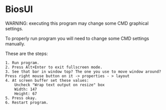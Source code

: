 # BiosUI
WARNING: executing this program may change some CMD graphical settings.

To properly run program you will need to change some CMD settings manually.

These are the steps:

	1. Run program.
	2. Press Alt+Enter to exit fullscreen mode.
	3. See that bar in window top? The one you use to move window around? Press right mouse button on it -> properties - > layout
	4. At screen buffer set these values:
		Uncheck "Wrap text output on resize" box
		Width: 147 
		Height: 67
	5. Press okay.
	6. Restart program.
